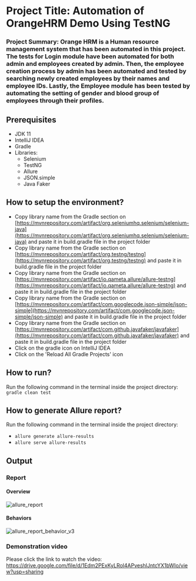 # Project Title: Automation of OrangeHRM Demo Using TestNG 

### Project Summary: Orange HRM is a Human resource management system that has been automated in this project. The tests for Login module have been automated for both admin and employees created by admin. Then, the employee creation process by admin has been automated and tested by searching newly created employees by their names and employee IDs. Lastly, the Employee module has been tested by automating the setting of gender and blood group of employees through their profiles. 

## Prerequisites  
* JDK 11
* IntelliJ IDEA
* Gradle
* Libraries:
  * Selenium
  * TestNG
  * Allure
  * JSON.simple
  * Java Faker

## How to setup the environment?  
* Copy library name from the Gradle section on [https://mvnrepository.com/artifact/org.seleniumhq.selenium/selenium-java](https://mvnrepository.com/artifact/org.seleniumhq.selenium/selenium-java) and paste it in build.gradle file in the project folder
* Copy library name from the Gradle section on [https://mvnrepository.com/artifact/org.testng/testng](https://mvnrepository.com/artifact/org.testng/testng) and paste it in build.gradle file in the project folder
* Copy library name from the Gradle section on [https://mvnrepository.com/artifact/io.qameta.allure/allure-testng](https://mvnrepository.com/artifact/io.qameta.allure/allure-testng) and paste it in build.gradle file in the project folder
* Copy library name from the Gradle section on [https://mvnrepository.com/artifact/com.googlecode.json-simple/json-simple](https://mvnrepository.com/artifact/com.googlecode.json-simple/json-simple) and paste it in build.gradle file in the project folder
* Copy library name from the Gradle section on [https://mvnrepository.com/artifact/com.github.javafaker/javafaker](https://mvnrepository.com/artifact/com.github.javafaker/javafaker) and paste it in build.gradle file in the project folder
* Click on the gradle icon on IntelliJ IDEA
* Click on the 'Reload All Gradle Projects' icon

## How to run?  
Run the following command in the terminal inside the project directory:  
`gradle clean test`

## How to generate Allure report?  
Run the following command in the terminal inside the project directory:  
* `allure generate allure-results`  
* `allure serve allure-results`

## Output  
### Report 
#### Overview
![allure_report](https://github.com/user-attachments/assets/31ba1a86-5c7d-4b74-8370-3ab2db85eccf)  

#### Behaviors
![allure_report_behavior_v3](https://github.com/user-attachments/assets/5c299ae8-5c98-45e5-8e40-7c4fedb4ebfb)

### Demonstration video
Please click the link to watch the video:  
https://drive.google.com/file/d/1Edm2PExKyLRol4APveshlJntcYX1bWIo/view?usp=sharing

